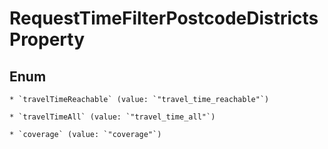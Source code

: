 
# RequestTimeFilterPostcodeDistrictsProperty

## Enum


    * `travelTimeReachable` (value: `"travel_time_reachable"`)

    * `travelTimeAll` (value: `"travel_time_all"`)

    * `coverage` (value: `"coverage"`)



